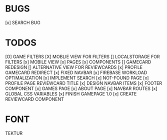 # BUGS #

[x] SEARCH BUG

# TODOS #

[O] GAME FILTERS
    [X] MOBLIE VIEW FOR FILTERS
    [] LOCALSTORAGE FOR FILTERS
[x] MOBILE VIEW
    [x] PAGES
    [x] COMPONENTS
[] GAMECARD REDESIGN
[] ALTERNATIVE VIEW FOR REVIEWCARDS
[x] PROFILE GAMECARD REDIRECT
[x] FIXED NAVBAR
[x] FIREBASE WORKLOAD OPTIMALIZATION
[x] IMPLEMENT SEARCH
[x] NOT-FOUND PAGE
[x] PROFILE PAGE REVIEWCARD TITLE
[x] DESIGN NAVBAR ITEMS
[x] FOOTER COMPONENT
[x] GAMES PAGE
[x] ABOUT PAGE
[x] NAVBAR ROUTES
[x] GLOBAL CSS VARIABLES
[x] FINISH GAMEPAGE 1.0
    [x] CREATE REVIEWCARD COMPONENT  

# FONT #
TEKTUR
